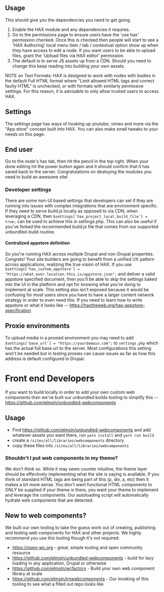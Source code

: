 ## Usage

This should give you the dependencies you need to get going.
1. Enable the HAX module and any dependencies it requires.
2. Go to the permissions page to ensure users have the 'use hax' permission
   checked. Once this is checked then people will start to see a 'HAX Authoring'
   local menu item / tab / contextual option show up when they have access to
   edit a node. If you want users to be able to upload files, grant the
   'Upload files via HAX editor' permission.
3. The default is to serve JS assets up from a CDN.
   Should you need to change this keep reading into building your own assets.

NOTE on Text Formats: HAX is designed to work with nodes with bodies in the
default Full HTML format where "Limit allowed HTML tags and correct faulty HTML"
is unchecked, or with formats with similarly permissive settings. For this
reason, it is advisable to only allow trusted users to access HAX.

## Settings

The settings page has ways of hooking up youtube, vimeo and more via the "App
store" concept built into HAX. You can also make small tweaks to your needs on
this page.

## End user

Go to the node's hax tab, then hit the pencil in the top right. When your done
editing hit the power button again and it should confirm that it has saved back
to the server. Congratulations on destoying the modules you need to build an
awesome site!

### Developer settings
There are some non-UI based settings that developers can set if they are running into issues with complex integrations that are environment specific. If they need to serve build.js locally as opposed to via CDN, when leveraging a CDN, then `$settings['hax_project_local_build_file'] = true;` can be used to achieve this in settings.php. This can also be useful if you've forked the recommended build.js file that comes from our supported unbundled-build routine.

#### Centralized appstore definition
So you're running HAX across multiple Drupal and non-Drupal properties. Congrats! Your site builders are going to benefit from a unified UX pattern across applications, realizing the true vision of HAX. If you use `$settings['hax_custom_appstore'] = "https://what.ever.location.this.is/appstore.json";` and deliver a valid appstore specified document, then you'll be able to skip the settings baked into the UI in the platform and opt for knowing what you're doing to implement at scale.  This setting also isn't exposed because it would be confusing for most users since you have to have a larger content network strategy in order to even need this. If you need to learn how to write appstore or what it looks like -- https://haxtheweb.org/hax-appstore-specification

## Proxie environments
To upload media in a proxied environment you may need to add `$settings['base_url'] = "https://yourdomain.com";` to `settings.php` which has the actual full base url to the server. Most configurations this setting won't be needed but in testing proxies can cause issues as far as how this address is default configured in Drupal.

# Front end Developers
If you want to build locally in order to add your own custom web components then we've built our unbundled builds tooling to simplify this -- https://github.com/elmsln/unbundled-webcomponents

## Usage

- Find https://github.com/elmsln/unbundled-webcomponents and add whatever assets you want there, run `yarn install` and `yarn run build`
- create a `/sites/all/libraries/webcomponents` directory
- copy these files into `/sites/all/libraries/webcomponents`

### Shouldn't I put web components in my theme?
We don't think so. While it may seem counter intuitive, the theme layer should be effectively implementing what the site is saying is available. If you think of standard HTML tags are being part of this (p, div, a, etc) then it makes a bit more sense. You don't want functional HTML components to ONLY be supplied if your theme is there, you want your theme to implement and leverage the components. Our autoloading script will automatically hydrate web components that are detected.

## New to web components?
We built our own tooling to take the guess work out of creating, publishing and testing web components for HAX and other projects. We highly recommend you use this tooling though it's not required:
- https://open-wc.org - great, simple tooling and open community resource
- https://github.com/elmsln/unbundled-webcomponents - build for lazy loading in any application, Drupal or otherwise
- https://github.com/elmsln/wcfactory - Build your own web component library at scale
- https://github.com/elmsln/lrnwebcomponents - Our invoking of this tooling to see what a filled out repo looks like